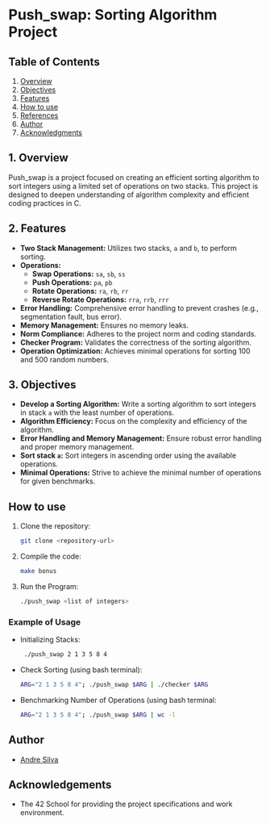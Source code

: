 # Push_swap: Sorting Algorithm Project

## Table of Contents

1. [Overview](#overview)
2. [Objectives](#objectives)
3. [Features](#features)
4. [How to use](#how-to-use)
5. [References](#references)
6. [Author](#author)
5. [Acknowledgments](#acknowledgments)

## 1. Overview

Push_swap is a project focused on creating an efficient sorting algorithm to sort integers using a limited set of operations on two stacks. This project is designed to deepen understanding of algorithm complexity and efficient coding practices in C.

## 2. Features

- **Two Stack Management:** Utilizes two stacks, `a` and `b`, to perform sorting.
- **Operations:**
  - **Swap Operations:** `sa`, `sb`, `ss`
  - **Push Operations:** `pa`, `pb`
  - **Rotate Operations:** `ra`, `rb`, `rr`
  - **Reverse Rotate Operations:** `rra`, `rrb`, `rrr`
- **Error Handling:** Comprehensive error handling to prevent crashes (e.g., segmentation fault, bus error).
- **Memory Management:** Ensures no memory leaks.
- **Norm Compliance:** Adheres to the project norm and coding standards.
- **Checker Program:** Validates the correctness of the sorting algorithm.
- **Operation Optimization:** Achieves minimal operations for sorting 100 and 500 random numbers.

## 3. Objectives

- **Develop a Sorting Algorithm:** Write a sorting algorithm to sort integers in stack `a` with the least number of operations.
- **Algorithm Efficiency:** Focus on the complexity and efficiency of the algorithm.
- **Error Handling and Memory Management:** Ensure robust error handling and proper memory management.
- **Sort stack `a`:** Sort integers in ascending order using the available operations.
- **Minimal Operations:** Strive to achieve the minimal number of operations for given benchmarks.

## How to use

1. Clone the repository:
   ```sh
   git clone <repository-url>

2. Compile the code:
   ```sh
   make bonus

3. Run the Program:
   ```sh
   ./push_swap <list of integers>

### Example of Usage
- Initializing Stacks:
  ```sh
   ./push_swap 2 1 3 5 8 4
- Check Sorting (using bash terminal):
  ```sh
  ARG="2 1 3 5 8 4"; ./push_swap $ARG | ./checker $ARG
- Benchmarking Number of Operations (using bash terminal:
  ```sh
  ARG="2 1 3 5 8 4"; ./push_swap $ARG | wc -l

## Author

- [Andre Silva](https://github.com/mzsv/)

## Acknowledgements

- The 42 School for providing the project specifications and work environment.
